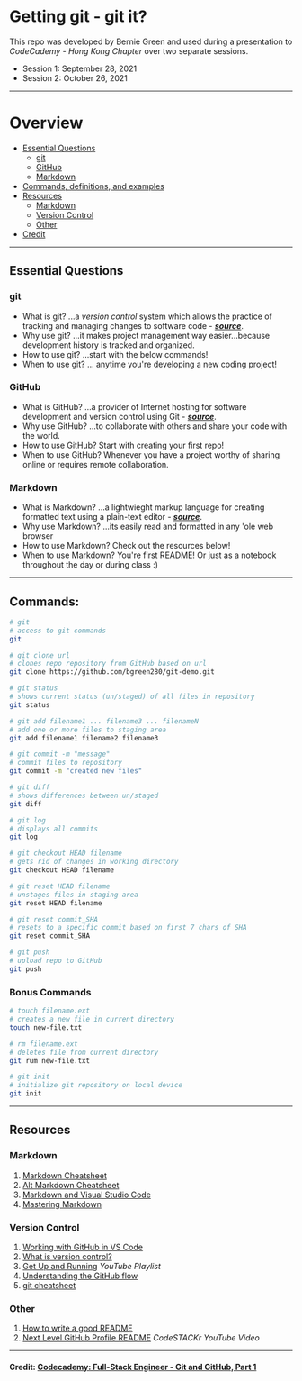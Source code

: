 Getting git - git it?
===
This repo was developed by Bernie Green and used during a presentation to *CodeCademy - Hong Kong Chapter* over two separate sessions.
- Session 1: September 28, 2021
- Session 2: October 26, 2021
---
# Overview
- [Essential Questions](#essential-questions)
  - [git](#git)
  - [GitHub](#github)
  - [Markdown](#markdown)
- [Commands, definitions, and examples](#commands)
- [Resources](#resources)
  - [Markdown](#markdown)
  - [Version Control](#version-control)
  - [Other](#other)
- [Credit](#other)
---
## Essential Questions
### git
- What is git? ...a *version control* system which allows the practice of tracking and managing changes to software code - [*__source__*](https://www.atlassian.com/git/tutorials/what-is-version-control).
- Why use git? ...it makes project management way easier...because development history is tracked and organized.
- How to use git? ...start with the below commands!
- When to use git? ... anytime you're developing a new coding project!

### GitHub
- What is GitHub? ...a provider of Internet hosting for software development and version control using Git - [*__source__*](https://www.wikiwand.com/en/GitHub).
- Why use GitHub? ...to collaborate with others and share your code with the world.
- How to use GitHub? Start with creating your first repo! 
- When to use GitHub? Whenever you have a project worthy of sharing online or requires remote collaboration.

### Markdown
- What is Markdown? ...a lightwieght markup language for creating formatted text using a plain-text editor - [*__source__*](https://www.wikiwand.com/en/Markdown).
- Why use Markdown? ...its easily read and formatted in any 'ole web browser
- How to use Markdown? Check out the resources below!
- When to use Markdown? You're first README! Or just as a notebook throughout the day or during class :)

---
## Commands:

```bash
# git
# access to git commands
git

# git clone url
# clones repo repository from GitHub based on url
git clone https://github.com/bgreen280/git-demo.git

# git status
# shows current status (un/staged) of all files in repository
git status

# git add filename1 ... filename3 ... filenameN
# add one or more files to staging area
git add filename1 filename2 filename3

# git commit -m "message"
# commit files to repository
git commit -m "created new files"

# git diff
# shows differences between un/staged
git diff

# git log
# displays all commits
git log

# git checkout HEAD filename
# gets rid of changes in working directory
git checkout HEAD filename

# git reset HEAD filename
# unstages files in staging area
git reset HEAD filename

# git reset commit_SHA
# resets to a specific commit based on first 7 chars of SHA
git reset commit_SHA

# git push
# upload repo to GitHub
git push
```

### Bonus Commands
```bash
# touch filename.ext 
# creates a new file in current directory
touch new-file.txt

# rm filename.ext 
# deletes file from current directory
git rum new-file.txt

# git init 
# initialize git repository on local device
git init
```
---
## Resources
### Markdown
1. [Markdown Cheatsheet](https://github.com/adam-p/markdown-here/wiki/Markdown-Cheatsheet)
1. [Alt Markdown Cheatsheet](https://gist.github.com/bradtraversy/547a7bbf35ffba1561706e161a50b05a)
1. [Markdown and Visual Studio Code](https://code.visualstudio.com/docs/languages/markdown)
1. [Mastering Markdown](https://guides.github.com/features/mastering-markdown/)
### Version Control
1. [Working with GitHub in VS Code](https://code.visualstudio.com/docs/editor/github)
1. [What is version control?](https://www.atlassian.com/git/tutorials/what-is-version-control)
1. [Get Up and Running](https://www.youtube.com/playlist?list=PLg7s6cbtAD15G8lNyoaYDuKZSKyJrgwB-) *YouTube Playlist*
1. [Understanding the GitHub flow](https://guides.github.com/introduction/flow/)
1. [git cheatsheet](https://education.github.com/git-cheat-sheet-education.pdf)
### Other
1. [How to write a good README](https://bulldogjob.com/news/449-how-to-write-a-good-readme-for-your-github-project)
1. [Next Level GitHub Profile README](https://www.youtube.com/watch?v=ECuqb5Tv9qI&t) *CodeSTACKr YouTube Video*
---
#### Credit: [Codecademy: Full-Stack Engineer - Git and GitHub, Part 1](https://www.codecademy.com/learn/paths/full-stack-engineer-career-path)
